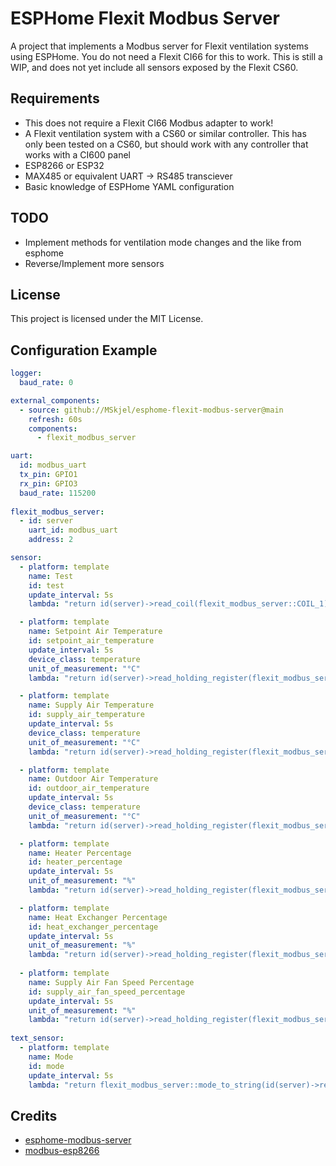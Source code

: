 # ESPHome Flexit Modbus Server

A project that implements a Modbus server for Flexit ventilation systems using ESPHome.
You do not need a Flexit CI66 for this to work.
This is still a WIP, and does not yet include all sensors exposed by the Flexit CS60.

## Requirements
- This does not require a Flexit CI66 Modbus adapter to work!
- A Flexit ventilation system with a CS60 or similar controller. This has only been tested on a CS60, but should work with any controller that works with a CI600 panel
- ESP8266 or ESP32
- MAX485 or equivalent UART -> RS485 transciever
- Basic knowledge of ESPHome YAML configuration

## TODO
- Implement methods for ventilation mode changes and the like from esphome
- Reverse/Implement more sensors

## License

This project is licensed under the MIT License.

## Configuration Example

```yaml
logger:
  baud_rate: 0

external_components:
  - source: github://MSkjel/esphome-flexit-modbus-server@main
    refresh: 60s
    components: 
      - flexit_modbus_server

uart:
  id: modbus_uart
  tx_pin: GPIO1
  rx_pin: GPIO3
  baud_rate: 115200
    
flexit_modbus_server:
  - id: server
    uart_id: modbus_uart
    address: 2

sensor:
  - platform: template
    name: Test
    id: test
    update_interval: 5s
    lambda: "return id(server)->read_coil(flexit_modbus_server::COIL_1);"

  - platform: template
    name: Setpoint Air Temperature
    id: setpoint_air_temperature
    update_interval: 5s
    device_class: temperature
    unit_of_measurement: "°C"
    lambda: "return id(server)->read_holding_register(flexit_modbus_server::REG_SETPOINT_TEMP) / 10.0;"

  - platform: template
    name: Supply Air Temperature
    id: supply_air_temperature
    update_interval: 5s
    device_class: temperature
    unit_of_measurement: "°C"
    lambda: "return id(server)->read_holding_register(flexit_modbus_server::REG_SUPPLY_TEMPERATURE) / 10.0;"

  - platform: template
    name: Outdoor Air Temperature
    id: outdoor_air_temperature
    update_interval: 5s
    device_class: temperature
    unit_of_measurement: "°C"
    lambda: "return id(server)->read_holding_register(flexit_modbus_server::REG_OUTDOOR_TEMPERATURE) / 10.0;"

  - platform: template
    name: Heater Percentage
    id: heater_percentage
    update_interval: 5s
    unit_of_measurement: "%"
    lambda: "return id(server)->read_holding_register(flexit_modbus_server::REG_HEATER_PERCENTAGE);"

  - platform: template
    name: Heat Exchanger Percentage
    id: heat_exchanger_percentage
    update_interval: 5s
    unit_of_measurement: "%"
    lambda: "return id(server)->read_holding_register(flexit_modbus_server::REG_HEAT_EXCHANGER_PERCENTAGE);"
    
  - platform: template
    name: Supply Air Fan Speed Percentage
    id: supply_air_fan_speed_percentage
    update_interval: 5s
    unit_of_measurement: "%"
    lambda: "return id(server)->read_holding_register(flexit_modbus_server::REG_SUPPLY_AIR_FAN_SPEED_PERCENTAGE);"
    
text_sensor:
  - platform: template
    name: Mode
    id: mode
    update_interval: 5s
    lambda: "return flexit_modbus_server::mode_to_string(id(server)->read_holding_register(flexit_modbus_server::REG_REGULATION_MODE));"
```

## Credits
- [esphome-modbus-server](https://github.com/epiclabs-uc/esphome-modbus-server)
- [modbus-esp8266](https://github.com/emelianov/modbus-esp8266)
